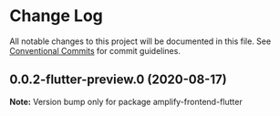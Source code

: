 # Change Log

All notable changes to this project will be documented in this file.
See [Conventional Commits](https://conventionalcommits.org) for commit guidelines.

## 0.0.2-flutter-preview.0 (2020-08-17)

**Note:** Version bump only for package amplify-frontend-flutter
